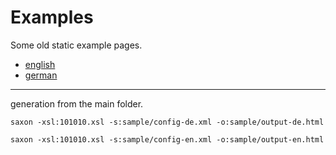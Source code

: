 # Examples

Some old static example pages.

* [english](english.html)
* [german](deutsch.html)

---

generation from the main folder.

```
saxon -xsl:101010.xsl -s:sample/config-de.xml -o:sample/output-de.html
```

```
saxon -xsl:101010.xsl -s:sample/config-en.xml -o:sample/output-en.html
```
